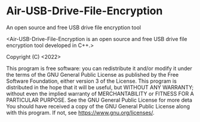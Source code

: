 # Air-USB-Drive-File-Encryption

An open source and free USB drive file encryption tool


 <Air-USB-Drive-File-Encryption is an open source and free USB drive
 file encryption tool developed in C++.>
 
 Copyright (C) <2022> <Airlongdian>

 This program is free software: you can redistribute it and/or modify
 it under the terms of the GNU General Public License as published by
 the Free Software Foundation, either version 3 of the License.
 This program is distributed in the hope that it will be useful,
 but WITHOUT ANY WARRANTY; without even the implied warranty of
 MERCHANTABILITY or FITNESS FOR A PARTICULAR PURPOSE.  See the
 GNU General Public License for more deta
 You should have received a copy of the GNU General Public License
 along with this program.  If not, see <https://www.gnu.org/licenses/>.

